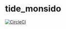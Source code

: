 # tide_monsido

[![CircleCI](https://circleci.com/gh/dpc-sdp/tide_monsido.svg?style=svg&circle-token=d7250d18884140af2cb61282fc78d2f22baf9c41)](https://circleci.com/gh/dpc-sdp/tide_monsido)
